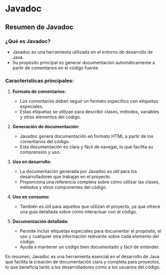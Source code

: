 # Javadoc

## Resumen de Javadoc

### ¿Qué es Javadoc?
- Javadoc es una herramienta utilizada en el entorno de desarrollo de Java.
- Su propósito principal es generar documentación automáticamente a partir de comentarios en el código fuente.

### Características principales:
1. **Formato de comentarios:**
   - Los comentarios deben seguir un formato específico con etiquetas especiales.
   - Estas etiquetas se utilizan para describir clases, métodos, variables y otros elementos del código.

2. **Generación de documentación:**
   - Javadoc genera documentación en formato HTML a partir de los comentarios del código.
   - Esta documentación es clara y fácil de navegar, lo que facilita su comprensión y uso.

3. **Uso en desarrollo:**
   - La documentación generada por Javadoc es útil para los desarrolladores que trabajan en el proyecto.
   - Proporciona una referencia completa sobre cómo utilizar las clases, métodos y otros componentes del código.

4. **Uso en consumo:**
   - También es útil para aquellos que utilizan el proyecto, ya que ofrece una guía detallada sobre cómo interactuar con el código.

5. **Documentación detallada:**
   - Permite incluir etiquetas especiales para documentar el propósito, el uso y cualquier otra información relevante sobre cada elemento del código.
   - Ayuda a mantener un código bien documentado y fácil de entender.

En resumen, Javadoc es una herramienta esencial en el desarrollo de Java que facilita la creación de documentación clara y completa para proyectos, lo que beneficia tanto a los desarrolladores como a los usuarios del código.
